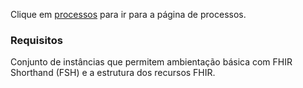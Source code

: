 Clique em
<a href="processos.html">processos</a> para ir para a página de processos.

### Requisitos

Conjunto de instâncias que permitem ambientação
básica com FHIR Shorthand (FSH) e a estrutura dos
recursos FHIR.
